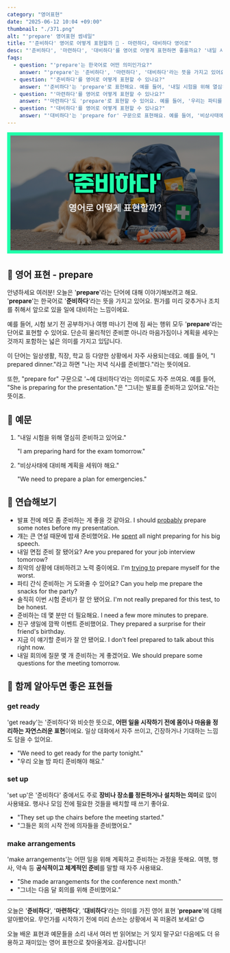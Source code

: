 ```yaml
---
category: "영어표현"
date: "2025-06-12 10:04 +09:00"
thumbnail: "./371.png"
alt: "'prepare' 영어표현 썸네일"
title: "'준비하다' 영어로 어떻게 표현할까 🎯 - 마련하다, 대비하다 영어로"
desc: "'준비하다', '마련하다', '대비하다'를 영어로 어떻게 표현하면 좋을까요? '내일 시험을 위해 열심히 준비하고 있어요.', '비상사태에 대비해 계획을 세워야 해요.' 등을 영어로 표현하는 법을 배워봅시다. 다양한 예문을 통해서 연습하고 본인의 표현으로 만들어 보세요."
faqs:
  - question: "'prepare'는 한국어로 어떤 의미인가요?"
    answer: "'prepare'는 '준비하다', '마련하다', '대비하다'라는 뜻을 가지고 있어요. 무언가를 미리 갖추거나 계획하는 상황에서 쓰여요."
  - question: "'준비하다'를 영어로 어떻게 표현할 수 있나요?"
    answer: "'준비하다'는 'prepare'로 표현해요. 예를 들어, '내일 시험을 위해 열심히 준비하고 있어요.'는 'I am preparing hard for the exam tomorrow.'라고 말해요."
  - question: "'마련하다'를 영어로 어떻게 표현할 수 있나요?"
    answer: "'마련하다'도 'prepare'로 표현할 수 있어요. 예를 들어, '우리는 파티를 위해 음식을 마련했어요.'는 'We prepared food for the party.'라고 해요."
  - question: "'대비하다'를 영어로 어떻게 표현할 수 있나요?"
    answer: "'대비하다'는 'prepare for' 구문으로 표현해요. 예를 들어, '비상사태에 대비해 계획을 세워야 해요.'는 'We need to prepare a plan for emergencies.'라고 해요."
---
```


!['prepare' 영어표현](./371.png)

## 🌟 영어 표현 - prepare

안녕하세요 여러분! 오늘은 '**prepare**'라는 단어에 대해 이야기해보려고 해요. '**prepare**'는 한국어로 '**준비하다**'라는 뜻을 가지고 있어요. 뭔가를 미리 갖추거나 조치를 취해서 앞으로 있을 일에 대비하는 느낌이에요.

예를 들어, 시험 보기 전 공부하거나 여행 떠나기 전에 짐 싸는 행위 모두 '**prepare**'라는 단어로 표현할 수 있어요. 단순히 물리적인 준비뿐 아니라 마음가짐이나 계획을 세우는 것까지 포함하는 넓은 의미를 가지고 있답니다.

이 단어는 일상생활, 직장, 학교 등 다양한 상황에서 자주 사용되는데요. 예를 들어, "I prepared dinner."라고 하면 "나는 저녁 식사를 준비했다."라는 뜻이에요.

또한, "prepare for" 구문으로 '~에 대비하다'라는 의미로도 자주 쓰여요. 예를 들어, "She is preparing for the presentation."은 "그녀는 발표를 준비하고 있어요."라는 뜻이죠.

## 📖 예문

1. "내일 시험을 위해 열심히 준비하고 있어요."

   "I am preparing hard for the exam tomorrow."

2. "비상사태에 대비해 계획을 세워야 해요."

   "We need to prepare a plan for emergencies."

## 💬 연습해보기

<ul data-interactive-list>

  <li data-interactive-item>
    <span data-toggler>발표 전에 메모 좀 준비하는 게 좋을 것 같아요.</span>
    <span data-answer>I should <a href="/blog/in-english/281.probably/">probably</a> prepare some notes before my presentation.</span>
  </li>

  <li data-interactive-item>
    <span data-toggler>걔는 큰 연설 때문에 밤새 준비했어요.</span>
    <span data-answer>He <a href="/blog/in-english/258.spend/">spent</a> all night preparing for his big speech.</span>
  </li>

  <li data-interactive-item>
    <span data-toggler>내일 면접 준비 잘 됐어요?</span>
    <span data-answer>Are you prepared for your job interview tomorrow?</span>
  </li>

  <li data-interactive-item>
    <span data-toggler>최악의 상황에 대비하려고 노력 중이에요.</span>
    <span data-answer>I'm <a href="/blog/in-english/117.try-to/">trying to</a> prepare myself for the worst.</span>
  </li>

  <li data-interactive-item>
    <span data-toggler>파티 간식 준비하는 거 도와줄 수 있어요?</span>
    <span data-answer>Can you help me prepare the snacks for the party?</span>
  </li>

  <li data-interactive-item>
    <span data-toggler>솔직히 이번 시험 준비가 잘 안 됐어요.</span>
    <span data-answer>I'm not really prepared for this test, to be honest.</span>
  </li>

  <li data-interactive-item>
    <span data-toggler>준비하는 데 몇 분만 더 필요해요.</span>
    <span data-answer>I need a few more minutes to prepare.</span>
  </li>

  <li data-interactive-item>
    <span data-toggler>친구 생일에 깜짝 이벤트 준비했어요.</span>
    <span data-answer>They prepared a surprise for their friend's birthday.</span>
  </li>

  <li data-interactive-item>
    <span data-toggler>지금 이 얘기할 준비가 잘 안 됐어요.</span>
    <span data-answer>I don't feel prepared to talk about this right now.</span>
  </li>

  <li data-interactive-item>
    <span data-toggler>내일 회의에 질문 몇 개 준비하는 게 좋겠어요.</span>
    <span data-answer>We should prepare some questions for the meeting tomorrow.</span>
  </li>

</ul>

## 🤝 함께 알아두면 좋은 표현들

### get ready

'get ready'는 '준비하다'와 비슷한 뜻으로, **어떤 일을 시작하기 전에 몸이나 마음을 정리하는 자연스러운 표현**이에요. 일상 대화에서 자주 쓰이고, 긴장하거나 기대하는 느낌도 담을 수 있어요.

- "We need to get ready for the party tonight."
- "우리 오늘 밤 파티 준비해야 해요."

### set up

'set up'은 '준비하다' 중에서도 주로 **장비나 장소를 정돈하거나 설치하는 의미**로 많이 사용돼요. 행사나 모임 전에 필요한 것들을 배치할 때 쓰기 좋아요.

- "They set up the chairs before the meeting started."
- "그들은 회의 시작 전에 의자들을 준비했어요."

### make arrangements

'make arrangements'는 어떤 일을 위해 계획하고 준비하는 과정을 뜻해요. 여행, 행사, 약속 등 **공식적이고 체계적인 준비**를 말할 때 자주 사용돼요.

- "She made arrangements for the conference next month."
- "그녀는 다음 달 회의를 위해 준비했어요."

---

오늘은 '**준비하다**', '**마련하다**', '**대비하다**'라는 의미를 가진 영어 표현 '**prepare**'에 대해 알아봤어요. 무언가를 시작하기 전에 미리 손쓰는 상황에서 꼭 떠올려 보세요! 😊

오늘 배운 표현과 예문들을 소리 내서 여러 번 읽어보는 거 잊지 말구요! 다음에도 더 유용하고 재미있는 영어 표현으로 찾아올게요. 감사합니다!
